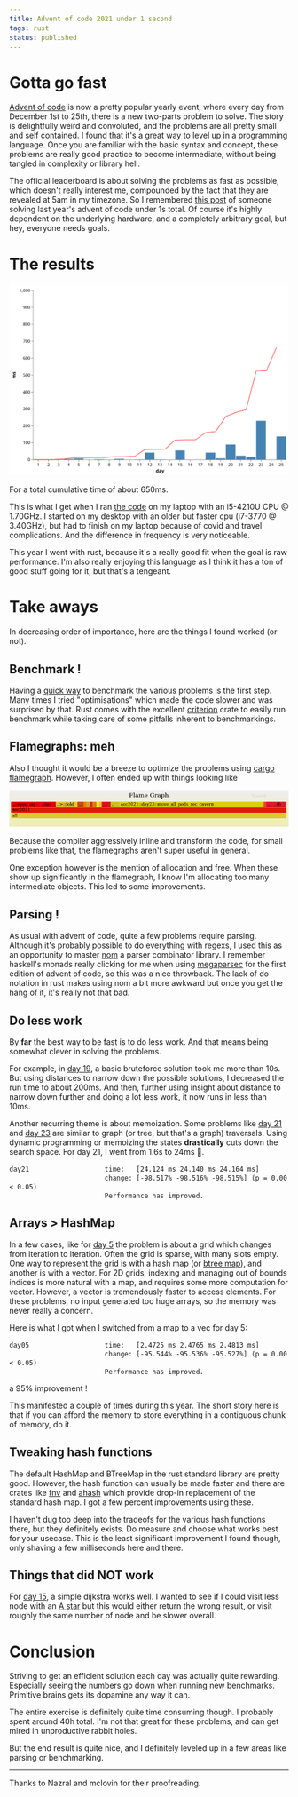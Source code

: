 ```yaml
---
title: Advent of code 2021 under 1 second
tags: rust
status: published
---
```



# Gotta go fast

[Advent of code](https://adventofcode.com/) is now a pretty popular yearly event, where every day from December 1st to 25th, there is a new two-parts problem to solve. The story is delightfully weird and convoluted, and the problems are all pretty small and self contained. I found that it's a great way to level up in a programming language. Once you are familiar with the basic syntax and concept, these problems are really good practice to become intermediate, without being tangled in complexity or library hell.

The official leaderboard is about solving the problems as fast as possible, which doesn't really interest me, compounded by the fact that they are revealed at 5am in my timezone. So I remembered [this post](https://timvisee.com/blog/solving-aoc-2020-in-under-a-second/) of someone solving last year's advent of code under 1s total. Of course it's highly dependent on the underlying hardware, and a completely arbitrary goal, but hey, everyone needs goals.


# The results

![The total running time over the days](/static/2022-01-12-advent-of-code-2021-1s/timings.svg)

For a total cumulative time of about 650ms.

This is what I get when I ran [the code](https://github.com/geekingfrog/aoc2021/) on my laptop with an i5-4210U CPU @ 1.70GHz. I started on my desktop with an older but faster cpu (i7-3770 @ 3.40GHz), but had to finish on my laptop because of covid and travel complications. And the difference in frequency is very noticeable.

This year I went with rust, because it's a really good fit when the goal is raw performance. I'm also really enjoying this language as I think it has a ton of good stuff going for it, but that's a tengeant.


# Take aways

In decreasing order of importance, here are the things I found worked (or not).

## Benchmark !

Having a [quick way](https://github.com/geekingfrog/aoc2021/blob/master/benches/all.rs) to benchmark the various problems is the first step. Many times I tried "optimisations" which made the code slower and was surprised by that. Rust comes with the excellent [criterion](https://bheisler.github.io/criterion.rs/criterion/index.html) crate to easily run benchmark while taking care of some pitfalls inherent to benchmarkings.


## Flamegraphs: meh

Also I thought it would be a breeze to optimize the problems using [cargo flamegraph](https://github.com/flamegraph-rs/flamegraph). However, I often ended up with things looking like

![day 23 flamegraph](/static/2022-01-12-advent-of-code-2021-1s/flamegraph-day23.png)

Because the compiler aggressively inline and transform the code, for small problems like that, the flamegraphs aren't super useful in general.

One exception however is the mention of allocation and free. When these show up significantly in the flamegraph, I know I'm allocating too many intermediate objects. This led to some improvements.

## Parsing !
As usual with advent of code, quite a few problems require parsing. Although it's probably possible to do everything with regexs, I used this as an opportunity to master [nom](https://docs.rs/nom/latest/nom/) a parser combinator library. I remember haskell's monads really clicking for me when using [megaparsec](https://hackage.haskell.org/package/megaparsec) for the first edition of advent of code, so this was a nice throwback. The lack of do notation in rust makes using nom a bit more awkward but once you get the hang of it, it's really not that bad.


## Do less work
By **far** the best way to be fast is to do less work. And that means being somewhat clever in solving the problems.

For example, in [day 19](https://adventofcode.com/2021/day/19), a basic bruteforce solution took me more than 10s. But using distances to narrow down the possible solutions, I decreased the run time to about 200ms. And then, further using insight about distance to narrow down further and doing a lot less work, it now runs in less than 10ms.

Another recurring theme is about memoization. Some problems like [day 21](https://adventofcode.com/2021/day/21) and [day 23](https://adventofcode.com/2021/day/23) are similar to graph (or tree, but that's a graph) traversals. Using dynamic programming or memoizing the states **drastically** cuts down the search space. For day 21, I went from 1.6s to 24ms 🤯.

```
day21                   time:   [24.124 ms 24.140 ms 24.164 ms]
                        change: [-98.517% -98.516% -98.515%] (p = 0.00 < 0.05)
                        Performance has improved.
```


## Arrays > HashMap

In a few cases, like for [day 5](https://adventofcode.com/2021/day/5) the problem is about a grid which changes from iteration to iteration. Often the grid is sparse, with many slots empty. One way to represent the grid is with a hash map (or [btree map](https://doc.rust-lang.org/std/collections/struct.BTreeMap.html)), and another is with a vector. For 2D grids, indexing and managing out of bounds indices is more natural with a map, and requires some more computation for vector. However, a vector is tremendously faster to access elements. For these problems, no input generated too huge arrays, so the memory was never really a concern.

Here is what I got when I switched from a map to a vec for day 5:

```
day05                   time:   [2.4725 ms 2.4765 ms 2.4813 ms]
                        change: [-95.544% -95.536% -95.527%] (p = 0.00 < 0.05)
                        Performance has improved.
```
a 95% improvement !

This manifested a couple of times during this year. The short story here is that if you can afford the memory to store everything in a contiguous chunk of memory, do it.


## Tweaking hash functions

The default HashMap and BTreeMap in the rust standard library are pretty good. However, the hash function can usually be made faster and there are crates like [fnv](https://lib.rs/crates/fnv) and [ahash](https://lib.rs/crates/ahash) which provide drop-in replacement of the standard hash map. I got a few percent improvements using these.

I haven't dug too deep into the tradeofs for the various hash functions there, but they definitely exists. Do measure and choose what works best for your usecase. This is the least significant improvement I found though, only shaving a few milliseconds here and there.

## Things that did NOT work

For [day 15](https://adventofcode.com/2021/day/15), a simple dijkstra works well. I wanted to see if I could visit less node with an [A star](https://en.wikipedia.org/wiki/A*_search_algorithm) but this would either return the wrong result, or visit roughly the same number of node and be slower overall.


# Conclusion

Striving to get an efficient solution each day was actually quite rewarding. Especially seeing the numbers go down when running new benchmarks. Primitive brains gets its dopamine any way it can.

The entire exercise is definitely quite time consuming though. I probably spent around 40h total. I'm not that great for these problems, and can get mired in unproductive rabbit holes.

But the end result is quite nice, and I definitely leveled up in a few areas like parsing or benchmarking.


---

Thanks to Nazral and mclovin for their proofreading.
